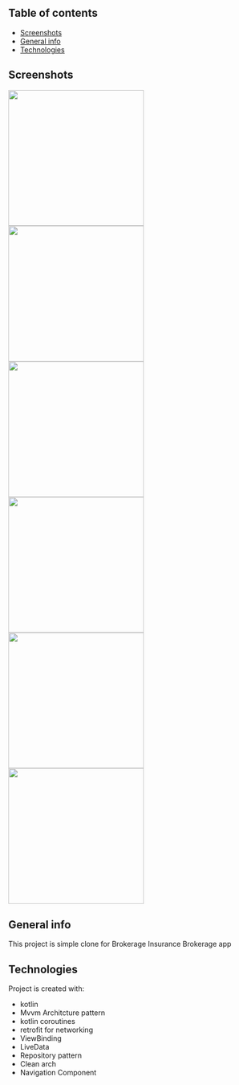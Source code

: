 ## Table of contents
* [Screenshots](#Screenshots)
* [General info](#general-info)
* [Technologies](#technologies)

## Screenshots
<img src="https://github.com/salah65/insuranceSampleApp/blob/dev/media/intro.gif" width="270" />    <img src="https://github.com/salah65/insuranceSampleApp/blob/dev/media/login.png" width="270" />    <img src="https://github.com/salah65/insuranceSampleApp/blob/dev/media/validation.png" width="270" />    <img src="https://github.com/salah65/insuranceSampleApp/blob/dev/media/loading.png" width="270" />    <img src="https://github.com/salah65/insuranceSampleApp/blob/dev/media/home.png" width="270" />  <img src="https://github.com/salah65/insuranceSampleApp/blob/dev/media/services.png" width="270" />

## General info
This project is simple clone for Brokerage Insurance Brokerage app 
	
## Technologies
Project is created with:
* kotlin
* Mvvm Architcture pattern
* kotlin coroutines
* retrofit for networking
* ViewBinding
* LiveData
* Repository pattern
* Clean arch
* Navigation Component

